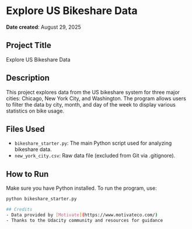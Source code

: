 # Explore US Bikeshare Data

**Date created**: August 29, 2025

## Project Title
Explore US Bikeshare Data

## Description
This project explores data from the US bikeshare system for three major cities: Chicago, New York City, and Washington. The program allows users to filter the data by city, month, and day of the week to display various statistics on bike usage.

## Files Used
- `bikeshare_starter.py`: The main Python script used for analyzing bikeshare data.
- `new_york_city.csv`: Raw data file (excluded from Git via .gitignore).

## How to Run
Make sure you have Python installed. To run the program, use:

```bash
python bikeshare_starter.py

## Credits
- Data provided by [Motivate](https://www.motivateco.com/)
- Thanks to the Udacity community and resources for guidance


